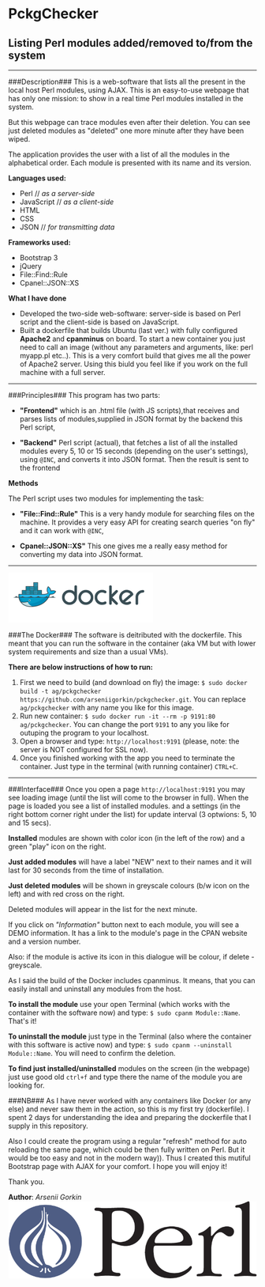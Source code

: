 # PckgChecker #
## Listing Perl modules added/removed to/from the system ##
----
###Description###
This is a web-software that lists all the present in the local host Perl modules, using AJAX. This is an easy-to-use webpage that has only one mission: to show in a real time Perl modules installed in the system.

But this webpage can trace modules even after their deletion. You can see just deleted modules as "deleted" one more minute after they have been wiped.

The application provides the user with a list of all the modules in the alphabetical order. Each module is presented with its name and its version.

__Languages used:__
* Perl // _as a server-side_
* JavaScript // _as a client-side_
* HTML
* CSS
* JSON // _for transmitting data_

__Frameworks used:__
* Bootstrap 3
* jQuery
* File::Find::Rule
* Cpanel::JSON::XS

__What I have done__
* Developed the two-side web-software: server-side is based on Perl script and the client-side is based on JavaScript. 
* Built a dockerfile that builds Ubuntu (last ver.) with fully configured __Apache2__ and __cpanminus__ on board. To start a new container you just need to call an image (without any parameters and arguments, like: perl myapp.pl etc..). This is a very comfort build that gives me all the power of Apache2 server. Using this biuld you feel like if you work on the full machine with a full server.

----
###Principles###
This program has two parts:

* __"Frontend"__
which is an .html file (with JS scripts),that receives and parses lists of modules,supplied in JSON format by the backend this Perl script,

* __"Backend"__
Perl script (actual), that fetches a list of all the installed modules every 5, 10 or 15 seconds (depending on the user's settings), using `@INC`, and converts it into JSON format. Then the result is sent to the frontend 

__Methods__

The Perl script uses two modules for implementing the task:

* __"File::Find::Rule"__
This is a very handy module for searching files on the machine. It provides a very easy API for creating search queries "on fly" and it can work with `@INC`,

* __Cpanel::JSON::XS"__
This one gives me a really easy method for converting my data into JSON format.

----

![picture alt](https://github.com/arseniigorkin/pckgchecker/blob/master/docker.png?raw=true "Dockerfile")

###The Docker###
The software is deitributed with the dockerfile. This meant that you can run the software in the container (aka VM but with lower system requirements and size than a usual VMs).

__There are below instructions of how to run:__

1. First we need to build (and download on fly) the image: `$ sudo docker build -t ag/pckgchecker https://github.com/arseniigorkin/pckgchecker.git`. You can replace `ag/pckgchecker` with any name you like for this image.
2. Run new container: `$ sudo docker run -it --rm -p 9191:80 ag/pckgchecker`. You can change the port `9191` to any you like for outuping the program to your localhost. 
3. Open a browser and type: `http://localhost:9191` (please, note: the server is NOT configured for SSL now).
4. Once you finished working with the app you need to terminate the container. Just type in the terminal (with running container) `CTRL+C`.

----

###Interface###
Once you open a page `http://localhost:9191` you may see loading image (until the list will come to the browser in full).
When the page is loaded you see a list of installed modules. and a settings (in the right bottom corner right under the list) for update interval (3 optwions: 5, 10 and 15 secs).

__Installed__ modules are shown with color icon (in the left of the row) and a green "play" icon on the right.

__Just added modules__ will have a label "NEW" next to their names and it will last for 30 seconds from the time of installation.

__Just deleted modules__ will be shown in greyscale colours (b/w icon on the left) and with red cross on the right.

Deleted modules will appear in the list for the next minute.

If you click on _"Information"_ button next to each module, you will see a DEMO information. It has a link to the module's page in the CPAN website and a version number.

Also: if the module is active its icon in this dialogue will be colour, if delete - greyscale.

As I said the build of the Docker includes cpanminus. It means, that you can easily install and uninstall any modules from the host.

__To install the module__ use your open Terminal (which works with the container with the software now) and type: `$ sudo cpanm Module::Name`. That's it! 

__To uninstall the module__ just type in the Terminal (also where the container with this software is active now) and type: `$ sudo cpanm --uninstall Module::Name`. You will need to confirm the deletion.

__To find just installed/uninstalled__ modules on the screen (in the webpage) just use good old `ctrl+f` and type there the name of the module you are looking for.

###NB###
As I have never worked with any containers like Docker (or any else) and never saw them in the action, so this is my first try (dockerfile). I spent 2 days for understanding the idea and preparing the dockerfile that I supply in this repository.

Also I could create the program using a regular "refresh" method for auto reloading the same page, which could be then fully written on Perl. But it would be too easy and not in the modern way)). Thus I created this mutiful Bootstrap page with AJAX for your comfort. I hope you will enjoy it!

Thank you.

__Author__: _Arsenii Gorkin_
![picture alt](https://github.com/arseniigorkin/pckgchecker/blob/master/perl.png?raw=true "Perl demo program")
